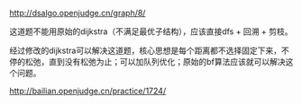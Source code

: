http://dsalgo.openjudge.cn/graph/8/

这道题不能用原始的dijkstra（不满足最优子结构），应该直接dfs + 回溯 + 剪枝。

经过修改的dijkstra可以解决这道题，核心思想是每个距离都不选择固定下来，不停的松弛，直到没有松弛为止；可以加队列优化；原始的bf算法应该就可以解决这个问题。




http://bailian.openjudge.cn/practice/1724/





